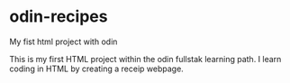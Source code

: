# odin-recipes
My fist html project with odin

This is my first HTML project within the odin fullstak learning path.
I learn coding in HTML by creating a receip webpage.